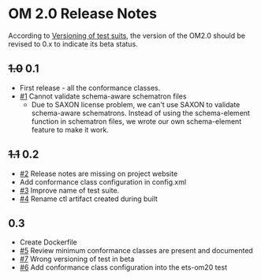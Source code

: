 # OM 2.0 Release Notes

According to [Versioning of test suits](https://github.com/opengeospatial/cite/wiki/ETS-Names-and-Versioning#versioning-of-test-suites), the version of the OM2.0 should be revised to 0.x to indicate its beta status.

## ~~1.0~~ 0.1 
  * First release - all the conformance classes.
  * [#1](https://github.com/opengeospatial/ets-om20/issues/1) Cannot validate schema-aware schematron files
    * Due to SAXON license problem, we can't use SAXON to validate schema-aware schematrons. Instead of using the schema-element function in schematron files, we wrote our own schema-element feature to make it work.

## ~~1.1~~ 0.2
  * [#2](https://github.com/opengeospatial/ets-om20/issues/2) Release notes are missing on project website
  * Add conformance class configuration in config.xml
  * [#3](https://github.com/opengeospatial/ets-om20/issues/3) Improve name of test suite.
  * [#4](https://github.com/opengeospatial/ets-om20/issues/4) Rename ctl artifact created during built

## 0.3
 * Create Dockerfile
 * [#5](https://github.com/opengeospatial/ets-om20/issues/5) Review minimum conformance classes are present and documented
 * [#7](https://github.com/opengeospatial/ets-om20/issues/7) Wrong versioning of test in beta
 * [#6](https://github.com/opengeospatial/ets-om20/issues/6) Add conformance class configuration into the ets-om20 test
